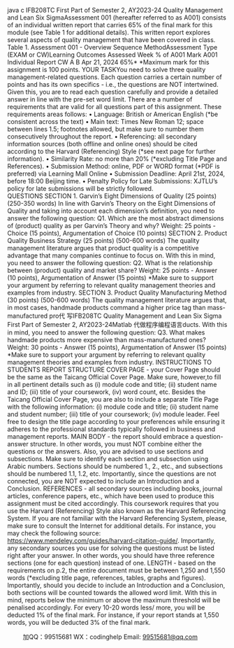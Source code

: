 java c
IFB208TC
First   Part of Semester 2, AY2023-24
Quality Management and Lean Six SigmaAssessment   001   (hereafter   referred   to   as   A001)   consists   of   an   individual   written   report   that   carries   65%   of   the final mark for this module (see Table   1 for additional details). This written report explores several aspects   of quality   management that   have   been covered   in class.
Table   1. Assessment 001 - Overview
   Sequence
   MethodAssessment Type (EXAM   or   CW)Learning Outcomes   Assessed
   Week
   % of   A001   Mark
   A001
   Individual   Report
   CW
   A    B
   Apr   21,   2024
   65%*
*Maximum   mark   for   this   assignment   is   100   points.
YOUR TASKYou   need   to   solve   three   quality   management-related   questions.   Each   question   carries   a   certain   number   of   points   and   has   its   own   specifics   -   i.e.,   the   questions   are   NOT   intertwined.   Given this,   you   are   to   read   each   question   carefully   and   provide   a   detailed   answer   in   line   with the   pre-set   word   limit. There   are   a   number   of   requirements that are valid for all questions   part of this   assignment. These   requirements   areas   follows:
•          Language:   British or American   English   (*be   consistent   across   the text)
•          Main   text:   Times    New    Roman    12;   space    between   lines   1.5;   footnotes   allowed,   but   make   sure   to   number them consecutively throughout the   report.
•          Referencing:    all    secondary      information      sources      (both      offline      and      online      ones)      should      be      cited   according to the Harvard (Referencing) Style   (*see   next   page for further   information).
•          Similarity   Rate:   no   more than 20%   (*excluding Title   Page   and   References).
•          Submission   Method: online,   PDF or   WORD   format   (*PDF   is   preferred) via   Learning   Mall   Online
•          Submission   Deadline: April 21st,   2024,   before   18:00   Beijing time.
•             Penalty   Policy for   Late Submissions: XJTLU’s   policy for   late   submissions   will   be   strictly followed.   
QUESTIONS
SECTION   1. Garvin’s   Eight   Dimensions of Quality   (25   points)   (250-350 words)
In   line   with   Garvin’s   Theory   on   the   Eight   Dimensions   of   Quality   and   taking   into   account   each   dimension’s   definition, you   need to answer the following question:
Q1. Which are the   most abstract dimensions of   (product)   quality   as   per   Garvin’s Theory   and   why?
Weight: 25 points - Choice (15 points), Argumentation of   Choice   (10 points)
SECTION 2.   Product Quality    Business Strategy   (25   points)   (500-600 words)
The    quality    management    literature      argues    that      product      quality      is      a      competitive      advantage      that      many   companies continue to focus on. With this   in   mind, you   need to   answer   the   following   question:
Q2. What is the   relationship   between (product) quality   and   market share?
Weight: 25 points   - Answer   (10 points), Argumentation   of   Answer   (15 points)
*Make sure to support your argument by referring   to relevant quality   management   theories   and   examples   from   industry.
SECTION 3.   Product Quality    Manufacturing   Method   (30   points)   (500-600 words)
The quality   management   literature argues that,   in   most cases,   handmade   products command   a   higher   price   tag than   mass-manufactured   pro代 写IFB208TC Quality Management and Lean Six Sigma First Part of Semester 2, AY2023-24Matlab
代做程序编程语言ducts. With this   in   mind, you   need to answer the following   question:
Q3. What   makes   handmade   products   more expensive than   mass-manufactured ones?
Weight: 30 points   - Answer   (15 points), Argumentation   of   Answer   (15 points)
*Make sure to support your argument by referring to relevant quality   management   theories   and   examples   from   industry.
INSTRUCTIONS TO STUDENTS
REPORT STRUCTURE
         COVER   PAGE - your   Cover   Page   should   be the   same   as the   Taicang   Official   Cover   Page.   Make   sure,   however,to fill   in all   pertinent details such as   (i)   module code   and   title;   (ii)   student   name   and   ID;   (iii)   title of your coursework, (iv) word count, etc.   Besides the Taicang Official Cover   Page,   you are   also to   include   a   separate   Title   Page   with   the   following   information:   (i)   module   code   and   title;   (ii)   student   name   and   student   number;   (iii) title   of your   coursework;   (iv)   module   leader.   Feel free to   design the   title   page   according   to   your   preferences   while   ensuring   it   adheres   to   the   professional   standards   typically followed   in   business and   management   reports.
            MAIN BODY   - the report should embrace a question-answer structure. In other words, you must NOT   combine either the questions or the   answers.   Also, you   are   advised   to   use   sections   and   subsections.   Make    sure    to    identify      each      section      and      subsection      using      Arabic      numbers.      Sections      should      be   numbered    1.,   2.,   etc.,   and   subsections   should    be    numbered    1.1,    1.2,    etc.    Importantly,    since   the   questions are   not connected, you are   NOT expected   to   include   an   Introduction   and   a   Conclusion.
            REFERENCES - all secondary sources including   books, journal articles, conference   papers, etc., which   have   been   used to   produce this assignment must   be cited accordingly. This coursework   requires that   you   use   the   Harvard   (Referencing)   Style   also   known   as   the   Harvard   Referencing   System.   If   you   are   not   familiar   with   the   Harvard   Referencing   System,    please,   make   sure   to   consult   the    Internet   for   additional                   details.                      For                      instance,                   you                      may                      check                   the                      following                   source:   https://www.mendeley.com/guides/harvard-citation-guide/.      Importantly,    any    secondary      sources   you   use for   solving the   questions   must   be   listed   right   after your   answer.   In   other words, you   should   have three   reference sections   (one for each question)   instead of   one.
            LENGTH   - based on the requirements on p.2, the entire document must be between   1,250 and   1,550   words (*excluding title   page,   references, tables, graphs and figures).   Importantly, should you decide   to include an Introduction and a Conclusion, both sections will be counted towards the allowed word   limit.   With   this    in    mind,    reports    below    the    minimum    or    above    the    maximum   threshold    will    be   penalised accordingly.   For every   10-20 words   less/   more, you will   be deducted   1% of   the   final   mark.   For   instance,   if your   report stands at   1,550 words, you will   be deducted   3%   of the   final   mark.




         
加QQ：99515681  WX：codinghelp  Email: 99515681@qq.com
